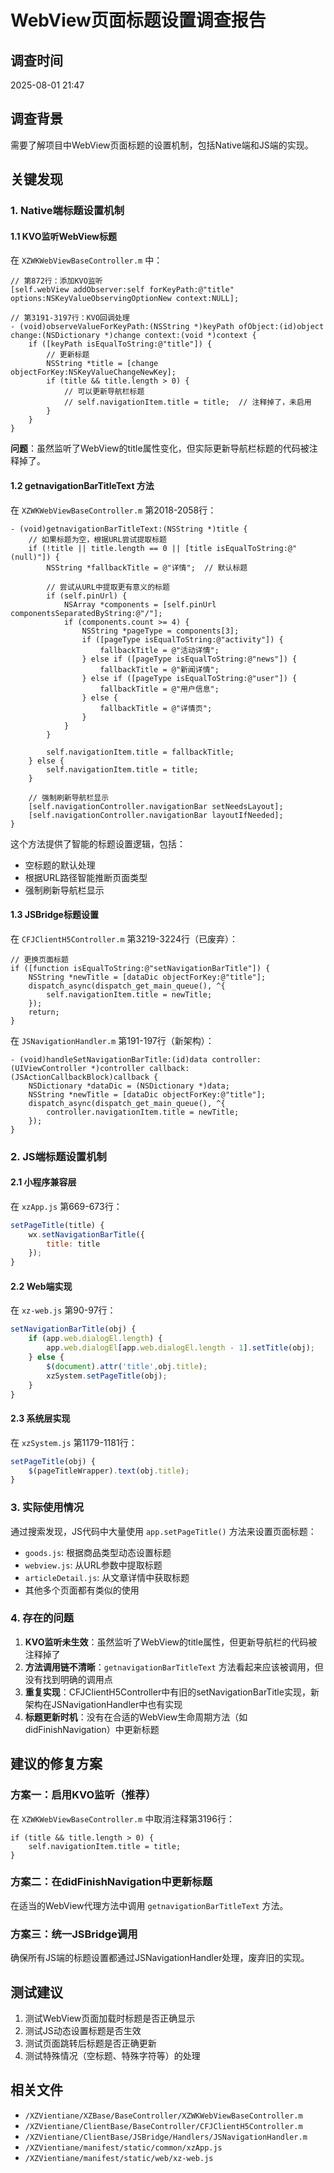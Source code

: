 # WebView页面标题设置调查报告

## 调查时间
2025-08-01 21:47

## 调查背景
需要了解项目中WebView页面标题的设置机制，包括Native端和JS端的实现。

## 关键发现

### 1. Native端标题设置机制

#### 1.1 KVO监听WebView标题
在 `XZWKWebViewBaseController.m` 中：

```objc
// 第872行：添加KVO监听
[self.webView addObserver:self forKeyPath:@"title" options:NSKeyValueObservingOptionNew context:NULL];

// 第3191-3197行：KVO回调处理
- (void)observeValueForKeyPath:(NSString *)keyPath ofObject:(id)object change:(NSDictionary *)change context:(void *)context {
    if ([keyPath isEqualToString:@"title"]) {
        // 更新标题
        NSString *title = [change objectForKey:NSKeyValueChangeNewKey];
        if (title && title.length > 0) {
            // 可以更新导航栏标题
            // self.navigationItem.title = title;  // 注释掉了，未启用
        }
    }
}
```

**问题**：虽然监听了WebView的title属性变化，但实际更新导航栏标题的代码被注释掉了。

#### 1.2 getnavigationBarTitleText 方法
在 `XZWKWebViewBaseController.m` 第2018-2058行：

```objc
- (void)getnavigationBarTitleText:(NSString *)title {
    // 如果标题为空，根据URL尝试提取标题
    if (!title || title.length == 0 || [title isEqualToString:@"(null)"]) {
        NSString *fallbackTitle = @"详情";  // 默认标题
        
        // 尝试从URL中提取更有意义的标题
        if (self.pinUrl) {
            NSArray *components = [self.pinUrl componentsSeparatedByString:@"/"];
            if (components.count >= 4) {
                NSString *pageType = components[3];
                if ([pageType isEqualToString:@"activity"]) {
                    fallbackTitle = @"活动详情";
                } else if ([pageType isEqualToString:@"news"]) {
                    fallbackTitle = @"新闻详情";
                } else if ([pageType isEqualToString:@"user"]) {
                    fallbackTitle = @"用户信息";
                } else {
                    fallbackTitle = @"详情页";
                }
            }
        }
        
        self.navigationItem.title = fallbackTitle;
    } else {
        self.navigationItem.title = title;
    }
    
    // 强制刷新导航栏显示
    [self.navigationController.navigationBar setNeedsLayout];
    [self.navigationController.navigationBar layoutIfNeeded];
}
```

这个方法提供了智能的标题设置逻辑，包括：
- 空标题的默认处理
- 根据URL路径智能推断页面类型
- 强制刷新导航栏显示

#### 1.3 JSBridge标题设置
在 `CFJClientH5Controller.m` 第3219-3224行（已废弃）：

```objc
// 更换页面标题
if ([function isEqualToString:@"setNavigationBarTitle"]) {
    NSString *newTitle = [dataDic objectForKey:@"title"];
    dispatch_async(dispatch_get_main_queue(), ^{
        self.navigationItem.title = newTitle;
    });
    return;
}
```

在 `JSNavigationHandler.m` 第191-197行（新架构）：

```objc
- (void)handleSetNavigationBarTitle:(id)data controller:(UIViewController *)controller callback:(JSActionCallbackBlock)callback {
    NSDictionary *dataDic = (NSDictionary *)data;
    NSString *newTitle = [dataDic objectForKey:@"title"];
    dispatch_async(dispatch_get_main_queue(), ^{
        controller.navigationItem.title = newTitle;
    });
}
```

### 2. JS端标题设置机制

#### 2.1 小程序兼容层
在 `xzApp.js` 第669-673行：

```javascript
setPageTitle(title) {
    wx.setNavigationBarTitle({
        title: title
    });
}
```

#### 2.2 Web端实现
在 `xz-web.js` 第90-97行：

```javascript
setNavigationBarTitle(obj) {
    if (app.web.dialogEl.length) {
        app.web.dialogEl[app.web.dialogEl.length - 1].setTitle(obj);
    } else {
        $(document).attr('title',obj.title);
        xzSystem.setPageTitle(obj);
    }
}
```

#### 2.3 系统层实现
在 `xzSystem.js` 第1179-1181行：

```javascript
setPageTitle(obj) {
    $(pageTitleWrapper).text(obj.title);
}
```

### 3. 实际使用情况

通过搜索发现，JS代码中大量使用 `app.setPageTitle()` 方法来设置页面标题：

- `goods.js`: 根据商品类型动态设置标题
- `webview.js`: 从URL参数中提取标题
- `articleDetail.js`: 从文章详情中获取标题
- 其他多个页面都有类似的使用

### 4. 存在的问题

1. **KVO监听未生效**：虽然监听了WebView的title属性，但更新导航栏的代码被注释掉了
2. **方法调用链不清晰**：`getnavigationBarTitleText` 方法看起来应该被调用，但没有找到明确的调用点
3. **重复实现**：CFJClientH5Controller中有旧的setNavigationBarTitle实现，新架构在JSNavigationHandler中也有实现
4. **标题更新时机**：没有在合适的WebView生命周期方法（如didFinishNavigation）中更新标题

## 建议的修复方案

### 方案一：启用KVO监听（推荐）
在 `XZWKWebViewBaseController.m` 中取消注释第3196行：

```objc
if (title && title.length > 0) {
    self.navigationItem.title = title;
}
```

### 方案二：在didFinishNavigation中更新标题
在适当的WebView代理方法中调用 `getnavigationBarTitleText` 方法。

### 方案三：统一JSBridge调用
确保所有JS端的标题设置都通过JSNavigationHandler处理，废弃旧的实现。

## 测试建议

1. 测试WebView页面加载时标题是否正确显示
2. 测试JS动态设置标题是否生效
3. 测试页面跳转后标题是否正确更新
4. 测试特殊情况（空标题、特殊字符等）的处理

## 相关文件

- `/XZVientiane/XZBase/BaseController/XZWKWebViewBaseController.m`
- `/XZVientiane/ClientBase/BaseController/CFJClientH5Controller.m`
- `/XZVientiane/ClientBase/JSBridge/Handlers/JSNavigationHandler.m`
- `/XZVientiane/manifest/static/common/xzApp.js`
- `/XZVientiane/manifest/static/web/xz-web.js`